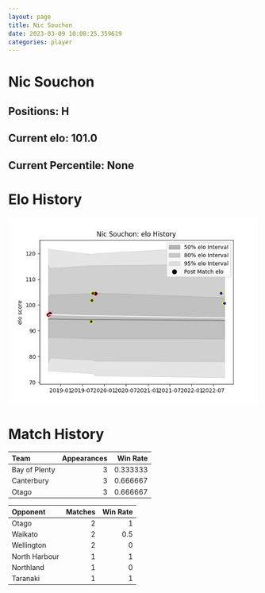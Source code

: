 ```yaml
---  
layout: page  
title: Nic Souchon  
date: 2023-03-09 10:08:25.359619  
categories: player  
---
```

# Nic Souchon

## Positions: H

## Current elo: 101.0

## Current Percentile: None

# Elo History


![elo history](history_NicSouchon.png)
# Match History


| Team          |   Appearances |   Win Rate |
|:--------------|--------------:|-----------:|
| Bay of Plenty |             3 |   0.333333 |
| Canterbury    |             3 |   0.666667 |
| Otago         |             3 |   0.666667 |

| Opponent      |   Matches |   Win Rate |
|:--------------|----------:|-----------:|
| Otago         |         2 |        1   |
| Waikato       |         2 |        0.5 |
| Wellington    |         2 |        0   |
| North Harbour |         1 |        1   |
| Northland     |         1 |        0   |
| Taranaki      |         1 |        1   |